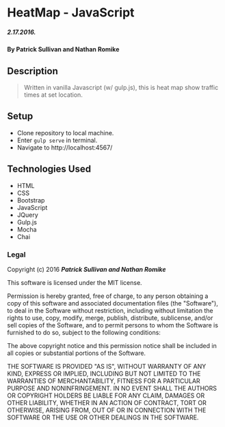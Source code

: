 # HeatMap - JavaScript

##### 2.17.2016.

#### By **Patrick Sullivan and Nathan Romike**

## Description

> Written in vanilla Javascript (w/ gulp.js), this is heat map show traffic times at set location.

## Setup

* Clone repository to local machine.
* Enter `gulp serve` in terminal.
* Navigate to http://localhost:4567/

## Technologies Used

* HTML
* CSS
* Bootstrap
* JavaScript
* JQuery
* Gulp.js
* Mocha
* Chai

### Legal

Copyright (c) 2016 **_Patrick Sullivan and Nathan Romike_**

This software is licensed under the MIT license.

Permission is hereby granted, free of charge, to any person obtaining a copy
of this software and associated documentation files (the "Software"), to deal
in the Software without restriction, including without limitation the rights
to use, copy, modify, merge, publish, distribute, sublicense, and/or sell
copies of the Software, and to permit persons to whom the Software is
furnished to do so, subject to the following conditions:

The above copyright notice and this permission notice shall be included in
all copies or substantial portions of the Software.

THE SOFTWARE IS PROVIDED "AS IS", WITHOUT WARRANTY OF ANY KIND, EXPRESS OR
IMPLIED, INCLUDING BUT NOT LIMITED TO THE WARRANTIES OF MERCHANTABILITY,
FITNESS FOR A PARTICULAR PURPOSE AND NONINFRINGEMENT. IN NO EVENT SHALL THE
AUTHORS OR COPYRIGHT HOLDERS BE LIABLE FOR ANY CLAIM, DAMAGES OR OTHER
LIABILITY, WHETHER IN AN ACTION OF CONTRACT, TORT OR OTHERWISE, ARISING FROM,
OUT OF OR IN CONNECTION WITH THE SOFTWARE OR THE USE OR OTHER DEALINGS IN
THE SOFTWARE.
